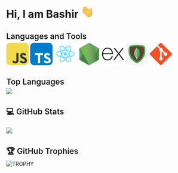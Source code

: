 <style>
  h2{
    font-weight: 600;
    margin-bottom:5px;
  }
  section{
    margin-top:10px;
  }
  .language-icon {
    border-radius:10px;
    height: 60px;
  }

</style>

<h1>
Hi, I am Bashir
<img src="./gifs//wave.gif" width="35">
</h1>

<section>
<h2>Languages and Tools</h2>
  <img src="./icons/javascript.png" class="language-icon">
  <img src="./icons/typescript.png" class="language-icon">
  <img src="./icons/react.png"  class="language-icon">
  <img src="./icons/nodejs.png" class="language-icon">
  <img src="./icons/expressjs.svg" class="language-icon">
  <img src="./icons/mongodb.png" class="language-icon">
  <img src="./icons/git.svg" class="language-icon">
</section>

<section>
<h2>Top Languages</h2>
<img height="200rem" src="https://github-readme-stats.vercel.app/api/top-langs/?username=AlSirang&hide_progress=true&langs_count=12&theme=nord"/>
</section>
<!--- stats & Trophy (start) -->
<section>
<h2> 💻 GitHub Stats</h2>
<br/>
  <img style="max-height:200rem" height='100%' src="https://github-readme-stats-eight-theta.vercel.app/api?username=AlSirang&show_icons=true&include_all_commits=true&count_private=true&theme=nord"/>
</section>

<!--- trophy (start) -->
<section>

<h2>🏆 GitHub Trophies</h2>
<img src="https://github-profile-trophy.vercel.app/?username=AlSirang&row=1&column=7&margin-h=15&margin-w=5&theme=nord" alt="TROPHY" />

</section>
<!--- trophy (start) -->

<!--- stats (end) -->
